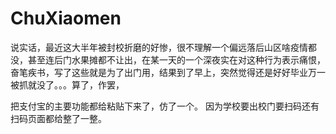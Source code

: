 # ChuXiaomen
说实话，最近这大半年被封校折磨的好惨，很不理解一个偏远落后山区啥疫情都没，甚至连后门水果摊都不让出，在某一天的一个深夜实在对这种行为表示痛恨，奋笔疾书，写了这些就是为了出门用，结果到了早上，突然觉得还是好好毕业万一被抓就没了。。。算了，作罢，

把支付宝的主要功能都给粘贴下来了，仿了一个。 因为学校要出校门要扫码还有扫码页面都给整了一整。

